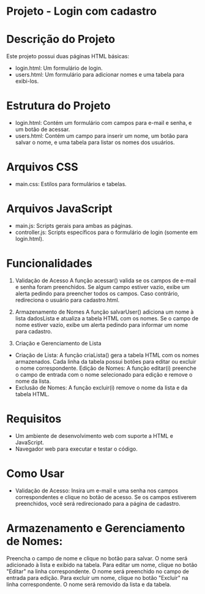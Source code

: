# Projeto - Login com cadastro

# Descrição do Projeto
Este projeto possui duas páginas HTML básicas:

* login.html: Um formulário de login.
* users.html: Um formulário para adicionar nomes e uma tabela para exibi-los.
# Estrutura do Projeto
* login.html: Contém um formulário com campos para e-mail e senha, e um botão de acessar.
* users.html: Contém um campo para inserir um nome, um botão para salvar o nome, e uma tabela para listar os nomes dos usuários.
# Arquivos CSS
* main.css: Estilos para formulários e tabelas.
# Arquivos JavaScript
* main.js: Scripts gerais para ambas as páginas.
* controller.js: Scripts específicos para o formulário de login (somente em login.html).
# Funcionalidades
1. Validação de Acesso
A função acessar() valida se os campos de e-mail e senha foram preenchidos. Se algum campo estiver vazio, exibe um alerta pedindo para preencher todos os campos. Caso contrário, redireciona o usuário para cadastro.html.

2. Armazenamento de Nomes
A função salvarUser() adiciona um nome à lista dadosLista e atualiza a tabela HTML com os nomes. Se o campo de nome estiver vazio, exibe um alerta pedindo para informar um nome para cadastro.

3. Criação e Gerenciamento de Lista
* Criação de Lista: A função criaLista() gera a tabela HTML com os nomes armazenados. Cada linha da tabela possui botões para editar ou excluir o nome correspondente.
Edição de Nomes: A função editar(i) preenche o campo de entrada com o nome selecionado para edição e remove o nome da lista.
* Exclusão de Nomes: A função excluir(i) remove o nome da lista e da tabela HTML.
# Requisitos
* Um ambiente de desenvolvimento web com suporte a HTML e JavaScript.
* Navegador web para executar e testar o código.
# Como Usar
* Validação de Acesso: Insira um e-mail e uma senha nos campos correspondentes e clique no botão de acesso. Se os campos estiverem preenchidos, você será redirecionado para a página de cadastro.

# Armazenamento e Gerenciamento de Nomes:

Preencha o campo de nome e clique no botão para salvar. O nome será adicionado à lista e exibido na tabela.
Para editar um nome, clique no botão "Editar" na linha correspondente. O nome será preenchido no campo de entrada para edição.
Para excluir um nome, clique no botão "Excluir" na linha correspondente. O nome será removido da lista e da tabela.